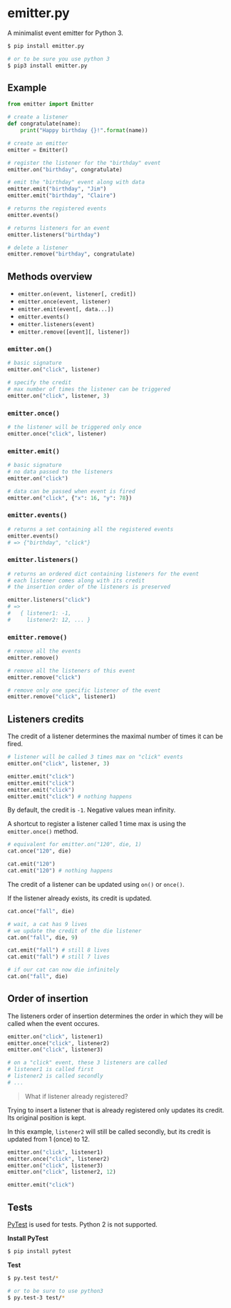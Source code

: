 # emitter.py
A minimalist event emitter for Python 3.

```sh
$ pip install emitter.py

# or to be sure you use python 3
$ pip3 install emitter.py
```

## Example

```python
from emitter import Emitter

# create a listener
def congratulate(name):
    print("Happy birthday {}!".format(name))

# create an emitter
emitter = Emitter()

# register the listener for the "birthday" event
emitter.on("birthday", congratulate)

# emit the "birthday" event along with data
emitter.emit("birthday", "Jim")
emitter.emit("birthday", "Claire")

# returns the registered events
emitter.events()

# returns listeners for an event
emitter.listeners("birthday")

# delete a listener
emitter.remove("birthday", congratulate)
```

## Methods overview

* `emitter.on(event, listener[, credit])`
* `emitter.once(event, listener)`
* `emitter.emit(event[, data...])`
* `emitter.events()`
* `emitter.listeners(event)`
* `emitter.remove([event][, listener])`

### `emitter.on()`

```python
# basic signature
emitter.on("click", listener)

# specify the credit
# max number of times the listener can be triggered
emitter.on("click", listener, 3)
```

### `emitter.once()`

```python
# the listener will be triggered only once
emitter.once("click", listener)
```

### `emitter.emit()`

```python
# basic signature
# no data passed to the listeners
emitter.on("click")

# data can be passed when event is fired
emitter.on("click", {"x": 16, "y": 78})
```

### `emitter.events()`

```python
# returns a set containing all the registered events
emitter.events()
# => {"birthday", "click"}
```

### `emitter.listeners()`

```python
# returns an ordered dict containing listeners for the event
# each listener comes along with its credit
# the insertion order of the listeners is preserved

emitter.listeners("click")
# =>
#   { listener1: -1,
#     listener2: 12, ... }
```

### `emitter.remove()`

```python
# remove all the events
emitter.remove()

# remove all the listeners of this event
emitter.remove("click")

# remove only one specific listener of the event
emitter.remove("click", listener1)
```

## Listeners credits

The credit of a listener determines the maximal number of times it can be fired.

```python
# listener will be called 3 times max on "click" events
emitter.on("click", listener, 3)

emitter.emit("click")
emitter.emit("click")
emitter.emit("click")
emitter.emit("click") # nothing happens
```

By default, the credit is `-1`. Negative values mean infinity.

A shortcut to register a listener called 1 time max is using the `emitter.once()` method.

```python
# equivalent for emitter.on("120", die, 1)
cat.once("120", die)

cat.emit("120")
cat.emit("120") # nothing happens
```

The credit of a listener can be updated using `on()` or `once()`.

If the listener already exists, its credit is updated.

```python
cat.once("fall", die)

# wait, a cat has 9 lives
# we update the credit of the die listener
cat.on("fall", die, 9)

cat.emit("fall") # still 8 lives
cat.emit("fall") # still 7 lives

# if our cat can now die infinitely
cat.on("fall", die)
```

## Order of insertion

The listeners order of insertion determines the order in which they will be called when the event occures.

```python
emitter.on("click", listener1)
emitter.once("click", listener2)
emitter.on("click", listener3)

# on a "click" event, these 3 listeners are called
# listener1 is called first
# listener2 is called secondly
# ...
```

> What if listener already registered?

Trying to insert a listener that is already registered only updates its credit.
Its original position is kept.

In this example, `listener2` will still be called secondly, but its credit is updated from 1 (once) to 12.

```python
emitter.on("click", listener1)
emitter.once("click", listener2)
emitter.on("click", listener3)
emitter.on("click", listener2, 12)

emitter.emit("click")
```

## Tests

[PyTest][pytest] is used for tests. Python 2 is not supported.

**Install PyTest**

```sh
$ pip install pytest
```

**Test**

```sh
$ py.test test/*

# or to be sure to use python3
$ py.test-3 test/*
```


[pytest]: http://pytest.org/
